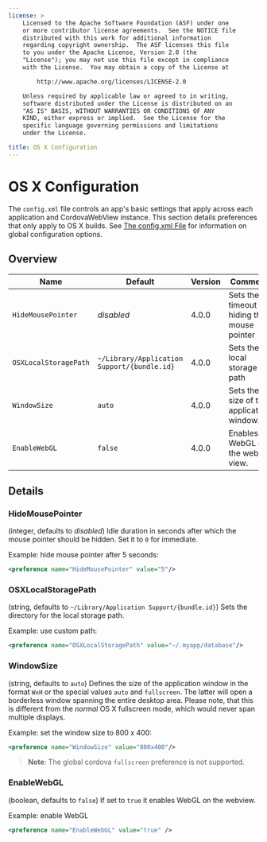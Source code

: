 ```yaml
---
license: >
    Licensed to the Apache Software Foundation (ASF) under one
    or more contributor license agreements.  See the NOTICE file
    distributed with this work for additional information
    regarding copyright ownership.  The ASF licenses this file
    to you under the Apache License, Version 2.0 (the
    "License"); you may not use this file except in compliance
    with the License.  You may obtain a copy of the License at

        http://www.apache.org/licenses/LICENSE-2.0

    Unless required by applicable law or agreed to in writing,
    software distributed under the License is distributed on an
    "AS IS" BASIS, WITHOUT WARRANTIES OR CONDITIONS OF ANY
    KIND, either express or implied.  See the License for the
    specific language governing permissions and limitations
    under the License.

title: OS X Configuration
---
```


# OS X Configuration

The `config.xml` file controls an app's basic settings that apply
across each application and CordovaWebView instance. This section
details preferences that only apply to OS X builds. See [The config.xml
File](../../../config_ref/index.html#The%20config.xml%20File) for information on global configuration options.

## Overview

| Name | Default | Version |  Comment |
|------|---------|---------|---------|
| `HideMousePointer` |  _disabled_ |  4.0.0 | Sets the timeout for hiding the mouse pointer |
| `OSXLocalStoragePath` |  `~/Library/Application Support/{bundle.id}`|  4.0.0 | Sets the local storage path |
| `WindowSize` |  `auto`|  4.0.0 | Sets the size of the application window. |
| `EnableWebGL` |  `false`|  4.0.0 | Enables WebGL on the web view. |


## Details

### HideMousePointer
(integer, defaults to _disabled_)
Idle duration in seconds after which the mouse pointer should be hidden.
Set it to `0` for immediate.

Example: hide mouse pointer after 5 seconds:

```xml
<preference name="HideMousePointer" value="5"/>
```

### OSXLocalStoragePath
(string, defaults to `~/Library/Application Support/{bundle.id}`)
Sets the directory for the local storage path.

Example: use custom path:

```xml
<preference name="OSXLocalStoragePath" value="~/.myapp/database"/>
```

### WindowSize
(string, defaults to `auto`)
Defines the size of the application window in the format `WxH` or the special values `auto` and
`fullscreen`. The latter will open a borderless window spanning the entire desktop area. Please note,
that this is different from the _normal_ OS X fullscreen mode, which would never span multiple displays.

Example: set the window size to 800 x 400:

```xml
<preference name="WindowSize" value="800x400"/>
```

> **Note**: The global cordova `fullscreen` preference is not supported.

### EnableWebGL
(boolean, defaults to `false`)
If set to `true` it enables WebGL on the webview.

Example: enable WebGL

```xml
<preference name="EnableWebGL" value="true" />
```


